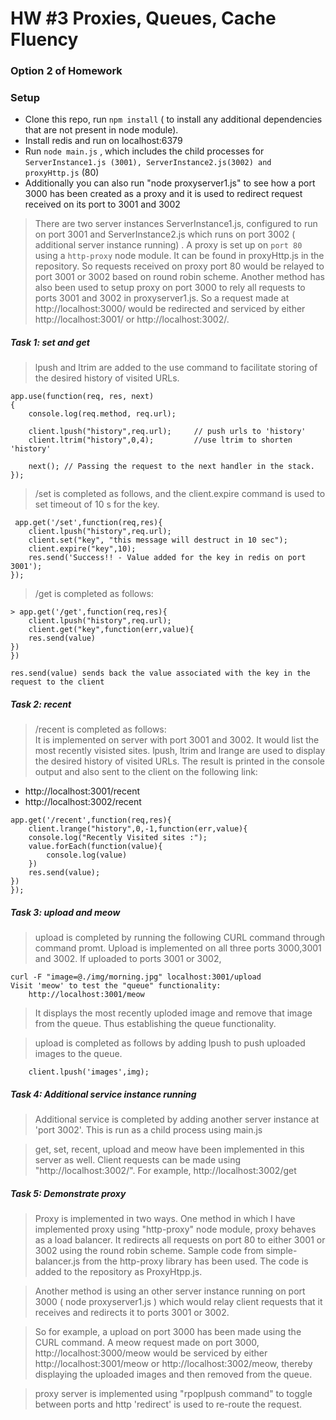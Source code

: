 
HW #3 Proxies, Queues, Cache Fluency 
==============================

### Option 2 of Homework

### Setup

* Clone this repo, run `npm install`  ( to install any additional dependencies that are not present in node module).
* Install redis and run on localhost:6379
* Run `node main.js` , which includes the child processes for `ServerInstance1.js (3001), ServerInstance2.js(3002) and proxyHttp.js` (80)
* Additionally you can also run "node proxyserver1.js" to see how a port 3000 has been created as a proxy and it is used to redirect request received on its port to 3001 and 3002

> There are two server instances ServerInstance1.js, configured to run on port 3001 and ServerInstance2.js which runs on port 3002 ( additional server instance running) . A proxy is set up  on `port 80` using a `http-proxy` node module. It can be found in proxyHttp.js in the repository. So requests received on proxy port 80 would be relayed to port 3001 or 3002 based on round robin scheme. Another method has also been used to setup proxy on port 3000 to rely all requests to ports 3001 and 3002 in proxyserver1.js.  So a request made at http://localhost:3000/ would be redirected and serviced by either http://localhost:3001/ or http://localhost:3002/. 

##### Task 1: set and get     

> lpush and ltrim are added to the use command to facilitate storing of the desired history of visited URLs.

````
app.use(function(req, res, next)
{
	console.log(req.method, req.url);
	
	client.lpush("history",req.url);     // push urls to 'history'
	client.ltrim("history",0,4);         //use ltrim to shorten 'history'

	next(); // Passing the request to the next handler in the stack.
});
````

> /set is completed as follows, and the client.expire command is used to set timeout of 10 s for the key.

```
 app.get('/set',function(req,res){
	client.lpush("history",req.url);
	client.set("key", "this message will destruct in 10 sec");
	client.expire("key",10);
	res.send('Success!! - Value added for the key in redis on port 3001');
});
```
> /get is completed as follows: 

```
> app.get('/get',function(req,res){
	client.lpush("history",req.url);
	client.get("key",function(err,value){
	res.send(value)
})
})

res.send(value) sends back the value associated with the key in the request to the client
```      

##### Task 2: recent     

> /recent is completed as follows:   
It is implemented on server with port 3001 and 3002. It would list the most recently visisted sites. lpush, ltrim and lrange are used to display the desired history of visited URLs. The result is printed in the console output and also sent to the client on the following link:    

 * http://localhost:3001/recent	
 * http://localhost:3002/recent

```
app.get('/recent',function(req,res){
	client.lrange("history",0,-1,function(err,value){
	console.log("Recently Visited sites :");
	value.forEach(function(value){
		console.log(value)
	})
	res.send(value);
})
});
````   


##### Task 3: upload and meow     

> upload is completed by running the following CURL command through command promt. Upload is implemented on all three ports 3000,3001 and 3002. If uploaded to ports 3001 or 3002,      

```
curl -F "image=@./img/morning.jpg" localhost:3001/upload  
Visit 'meow' to test the "queue" functionality:   
	http://localhost:3001/meow   
```
> It displays the most recently uploded image and remove that image from the queue. Thus establishing the queue functionality.    
    
    
>  upload is completed as follows by adding lpush to push uploaded images to the queue.

```
	client.lpush('images',img);
```   
##### Task 4: Additional service instance running    

> Additional service is completed by adding another server instance at 'port 3002'. This is run as a child process using main.js
 
> get, set, recent, upload and meow have been implemented in this server as well. Client requests can be made using    
"http://localhost:3002/". For example, http://localhost:3002/get

##### Task 5: Demonstrate proxy   

> Proxy is implemented in two ways. One method in which I have implemented proxy using "http-proxy" node module, proxy behaves as a load balancer. It redirects all requests on port 80 to either 3001 or 3002 using the round robin scheme. Sample code from simple-balancer.js from the http-proxy library has been used. The code is added to the repository as ProxyHtpp.js.   

> Another method is using an other server instance running on port 3000 ( node proxyserver1.js ) which would relay client requests that it receives and redirects it to ports 3001 or 3002. 

> So for example, a upload on port 3000 has been made using the CURL command.  A meow request made on port 3000, http://localhost:3000/meow would be serviced by either http://localhost:3001/meow or http://localhost:3002/meow, thereby displaying the uploaded images and then removed from the queue.   

> proxy server is implemented using  "rpoplpush command" to toggle between ports and http 'redirect' is used to re-route the request.
